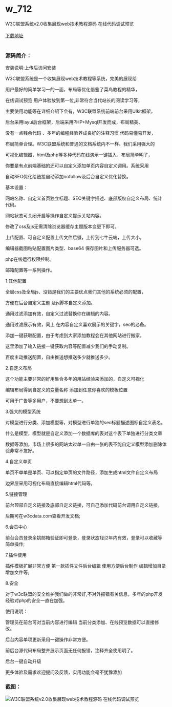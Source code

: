 # w_712
W3C联盟系统v2.0收集展现web技术教程源码 在线代码调试预览
<br/></br>
[下载地址](https://www.uuid2.com/712.html "下载地址")
<br/></br>
<h3>源码简介：</h3>
<p>安装说明:上传后访问安装<p>
<p>W3C联盟系统是一个收集展现web技术教程等系统，完美的展现给<p>
<p>用户最好的简单学习一的一面，布局等优化借鉴了菜鸟教程的精华，<p>
<p>在线调试预览 用户体验放到第一位,非常符合当代站长的阅读学习等，<p>
<p>主要使用功能等在详细介绍下会有，W3C联盟系统前端前台采用UIkit框架，<p>
<p>后台采用layui后台框架，后端采用PHP+Mysql开发而成，布局精美、<p>
<p>没有一点残余代码 、多年的编程经验养成良好的注释习惯 代码易懂易开发，<p>
<p>布局简单合理。W3C联盟系统和普通的文档系统内不一样、我们采用强大的<p>
<p>可视化编辑器，html及php等多种代码在线演示一键插入、布局简单明了，<p>
<p>你要是有点前端基础的还可以自定义添加单页内容自定义调用。系统采用<p>
<p>自动SEO优化给链接自动添加nofollow及后台自定义优化替换。<p>
<p>基本设置：<p>
<p>网站名称、自定义首页独立标题、SEO关键字描述、底部版权自定义布局、统计代码。<p>
<p>网站状态可关闭开启等操作自定义提示关站内容。<p>
<p>修改了css及js无需清除浏览器缓存主题版本变更下即可。<p>
<p>上传配置、可自定义配置上传文件后缀，上传到七牛云端，上传大小，<p>
<p>编辑器截图粘贴配置图片类型、base64 保存图片和上传服务器可选。<p>
<p>php在线运行权限控制。<p>
<p>邮箱配置等一系列操作。<p>
<p>1.其他配置<p>
<p>全局css及全局js、没错是我们的主要优点我们其他的系统必须的配置，<p>
<p>方便在后台自定义主题 及js脚本自定义添加。<p>
<p>通用过滤添加有效，自定义过滤替换你在编辑的内容。<p>
<p>通用过滤展示有效，同上 在内容自定义喜欢展示的关键字，seo的必备。<p>
<p>添加一键获取配置，由于考虑到大家添加教程会在其他网站进行搬家，<p>
<p>这里添加了输入链接一键获取内容等配置减少我们的手动复制。<p>
<p>百度主动推送配置，自由推送想推送多少就推送多少。<p>
<p>2.自定义布局<p>
<p>这个功能主要非常的好用集合多年的用站经验来添加的，自定义可视化<p>
<p>编辑布局得到自定义的变量名称 添加到任意你喜欢的模板位置<p>
<p>可用于广告等多用户，不要想到太单一。<p>
<p>3.强大的模型系统<p>
<p>对模型进行分类、添加模型等，对模型进行单独的seo标题描述图标自定义表名。<p>
<p>什么是模型，模型就是自定义添加一个数据库的表对这个表下单独进行分类文章<p>
<p>数据等添加，市场上很多的网站太过单一自由一张的表不能自定义模型添加删除体验非常不友好。<p>
<p>4.自定义单页<p>
<p>单页不单单是单页、可以指定单页的文件路径，添加生成html文件自定义布局<p>
<p>边界层采用可视化布局直接编辑html代码等。<p>
<p>5.链接管理<p>
<p>前台顶部自定义链接及底部自定义链接，可自己添加代码前台调用自定义链接，<p>
<p>后期可在w3cdata.com查看开发文档;<p>
<p>6.会员中心<p>
<p>前台会员登录余姚邮箱验证即可登录，登录状态1到2年内有效，登录可以收藏等简单操作;<p>
<p>7.插件使用<p>
<p>插件模板扩展非常方便 第一款插件文件后台编辑 使用方便后台制作 编辑增加目录增加文件等;<p>
<p>8.安全<p>
<p>对于w3c联盟的安全维护我们做的非常好,不对外报错有关信息，多年的php开发经验对php的安全一直在加强。<p>
<p>使用说明：<p>
<p>管理员在前台可对当前内容进行编辑 当前分类添加、在线预览数据可以直接修改。<p>
<p>后台内容单项更新采用一键操作非常方便。<p>
<p>前后台源代码布局整齐展示页面无任何报错，注释齐全使用明了。<p>
<p>后台一键自动升级<p>
<p>更多体验及需求欢迎提问及反馈，实用功能会毫不犹豫添加<p>
<h3>截图：</h3>
<img src="https://www.uuid2.com/wp-content/uploads/img/202109/b8d2a9c150.jpg" alt="W3C联盟系统v2.0收集展现web技术教程源码 在线代码调试预览">
